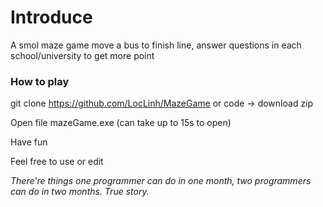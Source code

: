 # Introduce
A smol maze game
move a bus to finish line, answer questions in each school/university to get more point

### How to play
git clone https://github.com/LocLinh/MazeGame 
or 
code -> download zip

Open file mazeGame.exe (can take up to 15s to open)

Have fun

Feel free to use or edit


*There're things one programmer can do in one month, two programmers can do in two months. True story.*
